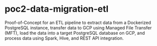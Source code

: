 # poc2-data-migration-etl
Proof-of-Concept for an ETL pipeline to extract data from a Dockerized PostgreSQL instance, transfer data to GCP using Managed File Transfer (MFT), load the data into a target PostgreSQL database on GCP, and process data using Spark, Hive, and REST API integration.
